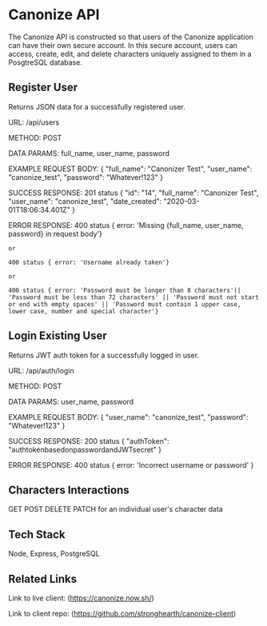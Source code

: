 # Canonize API

The Canonize API is constructed so that users of the Canonize application can have their own secure account. In this secure account, users can access, create, edit, and delete characters uniquely assigned to them in a PosgtreSQL database. 

## Register User

Returns JSON data for a successfully registered user.

URL: /api/users

METHOD: POST

DATA PARAMS: full_name, user_name, password

EXAMPLE REQUEST BODY: 
    {
      "full_name": "Canonizer Test",
      "user_name": "canonize_test",
      "password": "Whatever!123"
    }

SUCCESS RESPONSE: 201 status
    {
        "id": "14",
        "full_name": "Canonizer Test",
        "user_name": "canonize_test",
        "date_created": "2020-03-01T18:06:34.401Z"
    }

ERROR RESPONSE: 
    400 status { error: 'Missing {full_name, user_name, password} in request body'}

    or

    400 status { error: 'Username already taken'}

    or

    400 status { error: 'Password must be longer than 8 characters'|| 'Password must be less than 72 characters' || 'Password must not start or end with empty spaces' || 'Password must contain 1 upper case, lower case, number and special character'}

## Login Existing User

Returns JWT auth token for a successfully logged in user.

URL: /api/auth/login

METHOD: POST

DATA PARAMS: user_name, password

EXAMPLE REQUEST BODY: 
    {
      "user_name": "canonize_test",
      "password": "Whatever!123"
    }

SUCCESS RESPONSE: 200 status
    {
       "authToken": "authtokenbasedonpasswordandJWTsecret"
    }

ERROR RESPONSE: 
    400 status { error: 'Incorrect username or password' }


## Characters Interactions

GET POST DELETE PATCH for an individual user's character data

## Tech Stack

Node, Express, PostgreSQL

## Related Links

Link to live client: (https://canonize.now.sh/)

Link to client repo: (https://github.com/stronghearth/canonize-client)